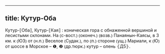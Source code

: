 
---
title: Кутур-Оба
---
Кутур-⟦Оба⟧, Кутур-⟦Кая⟧
: коническая гора с обнаженной вершиной и лесистыми склонами. На ⦅с-вост.⦆ ⦅оконеч.⦆ ⦅возв.⦆ Панаянын-Каясы, в 3 км. к ⦅ЮЗ⦆ от ⦅н.п.⦆ Веселое ⦅Судак.⦆, по ⦅п.⦆ стороне ⦅ущ.⦆ Мариали, к ⦅Ю⦆ от шоссе в Морское – ❶, ❷ ⦅др.тюрк.⦆ кутур – олень ⦃Д5⦄.
